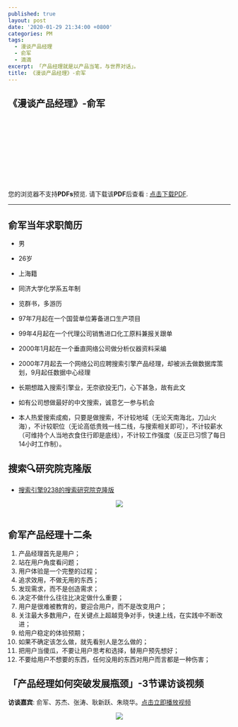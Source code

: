 ```yaml
---
published: true
layout: post
date: '2020-01-29 21:34:00 +0800'
categories: PM
tags:
  - 漫谈产品经理
  - 俞军
  - 滴滴
excerpt: 「产品经理就是以产品当笔，与世界对话」。
title: 《漫谈产品经理》-俞军
---
```

## 《漫谈产品经理》-俞军

<object data="https://www.bobinsun.cn/assets/pdf/%E6%BC%AB%E8%B0%88%E4%BA%A7%E5%93%81%E7%BB%8F%E7%90%86.pdf" type="application/pdf" width="100%" height="1000px">
    <embed src="https://www.bobinsun.cn/assets/pdf/%E6%BC%AB%E8%B0%88%E4%BA%A7%E5%93%81%E7%BB%8F%E7%90%86.pdf">
        <p>您的浏览器不支持<b>PDFs</b>预览. 请下载该<b>PDF</b>后查看 : <a href="https://www.bobinsun.cn/assets/pdf/Technologies-QA-Based-on-KG.pdf">点击下载PDF</a>.</p>
</object>

---

## 俞军当年求职简历

* 男
* 26岁
* 上海籍
* 同济大学化学系五年制
* 览群书，多游历
* 97年7月起在一个国营单位筹备进口生产项目
* 99年4月起在一个代理公司销售进口化工原料兼报关跟单
* 2000年1月起在一个垂直网络公司做分析仪器资料采编
* 2000年7月起去一个网络公司应聘搜索引擎产品经理，却被派去做数据库策划，9月起任数据中心经理
* 长期想踏入搜索引擎业，无奈欲投无门，心下甚急，故有此文
* 如有公司想做最好的中文搜索，诚意乞一参与机会

* 本人热爱搜索成痴，只要是做搜索，不计较地域（无论天南海北，刀山火海），不计较职位（无论高低贵贱一线二线，与搜索相关即可），不计较薪水（可维持个人当地衣食住行即是底线），不计较工作强度（反正已习惯了每日14小时工作制）。

## 搜索🔍研究院克隆版

* [搜索引擎9238的搜索研究院克隆版](https://www.dianbo.org/9238/)

<div align="center"><img src="https://www.bobinsun.cn/assets/images/sousuo-9238.png"/></div>
<br>

## 俞军产品经理十二条

1. 产品经理首先是用户；
2. 站在用户角度看问题；
3. 用户体验是一个完整的过程；
4. 追求效用，不做无用的东西；
5. 发现需求，而不是创造需求；
6. 决定不做什么往往比决定做什么重要；
7. 用户是很难被教育的，要迎合用户，而不是改变用户；
8. 关注最大多数用户，在关键点上超越竞争对手，快速上线，在实践中不断改进；
9. 给用户稳定的体验预期；
10. 如果不确定该怎么做，就先看别人是怎么做的；
11. 把用户当傻瓜，不要让用户思考和选择，替用户预先想好；
12. 不要给用户不想要的东西，任何没用的东西对用户而言都是一种伤害；

## 「产品经理如何突破发展瓶颈」-3节课访谈视频

**访谈嘉宾**: 俞军、苏杰、张涛、耿新跃、朱晓华。[点击立即播放视频](https://xin361t.com/vxsnkbjo/1024498782/)

<div align="center"><img src="https://www.bobinsun.cn/assets/images/yujun_01.png"/></div>
<br>

